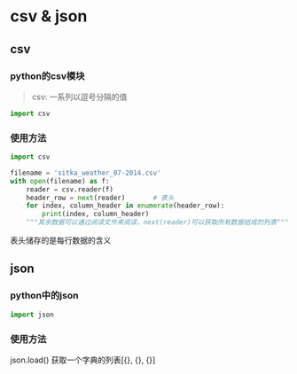 # csv & json

## csv

### python的csv模块
> csv: 一系列以逗号分隔的值 

```python
import csv
```

### 使用方法
```python
import csv

filename = 'sitka_weather_07-2014.csv'
with open(filename) as f:
    reader = csv.reader(f)
    header_row = next(reader)       # 表头
    for index, column_header in enumerate(header_row): 
        print(index, column_header)
    """其余数据可以通过阅读文件来阅读，next(reader)可以获取所有数据组成的列表"""
```
表头储存的是每行数据的含义

## json

### python中的json
```python
import json
```

### 使用方法
json.load() 获取一个字典的列表[{}, {}, {}]
